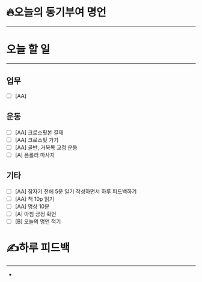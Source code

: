 # 🔥오늘의 동기부여 명언

---
> 

# 오늘 할 일
---
## 업무
- [ ] [AA] 

## 운동
- [ ] [AA] 크로스핏본 결제
- [ ] [AA] 크로스핏 가기
- [ ] [AA] 골반, 거북목 교정 운동
- [ ] [A] 폼롤러 마사지

## 기타
- [ ] [AA] 잠자기 전에 5분 일기 작성하면서 하루 피드백하기
- [ ] [AA] 책 10p 읽기
- [ ] [AA] 명상 10분
- [ ] [A] 아침 긍정 확언
- [ ] [B] 오늘의 명언 적기

# ✍하루 피드백
---
- 